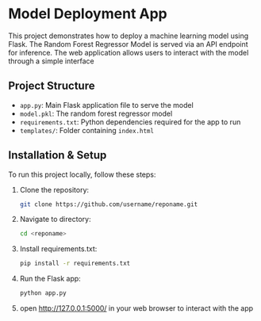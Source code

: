 # Model Deployment App
This project demonstrates how to deploy a machine learning model using Flask. The Random Forest Regressor Model is served via an API endpoint for inference. The web application allows users to interact with the model through a simple interface

## Project Structure
- `app.py`: Main Flask application file to serve the model
- `model.pkl`: The random forest regressor model
- `requirements.txt`: Python dependencies required for the app to run
- `templates/`: Folder containing `index.html`

## Installation & Setup
To run this project locally, follow these steps:

1. Clone the repository:
   ```bash
   git clone https://github.com/username/reponame.git
   ```

2. Navigate to directory:
   ```bash
   cd <reponame>
   ```

3. Install requirements.txt:
   ```bash
   pip install -r requirements.txt
   ```

4. Run the Flask app:
   ```bash
   python app.py
   ```

6. open http://127.0.0.1:5000/ in your web browser to interact with the app

   
